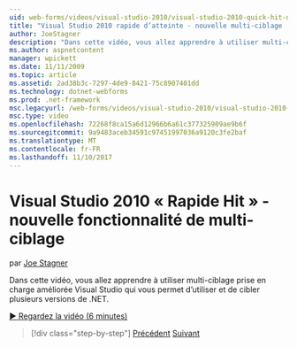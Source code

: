 ```yaml
---
uid: web-forms/videos/visual-studio-2010/visual-studio-2010-quick-hit-new-multi-targeting
title: "Visual Studio 2010 rapide d’atteinte - nouvelle multi-ciblage | Documents Microsoft"
author: JoeStagner
description: "Dans cette vidéo, vous allez apprendre à utiliser multi-ciblage prise en charge améliorée Visual Studio qui vous permet d’utiliser et de cibler plusieurs versions de .NET."
ms.author: aspnetcontent
manager: wpickett
ms.date: 11/11/2009
ms.topic: article
ms.assetid: 2ad38b3c-7297-4de9-8421-75c8907401dd
ms.technology: dotnet-webforms
ms.prod: .net-framework
msc.legacyurl: /web-forms/videos/visual-studio-2010/visual-studio-2010-quick-hit-new-multi-targeting
msc.type: video
ms.openlocfilehash: 72268f8ca15a6d12966b6a61c377325909ae9b6f
ms.sourcegitcommit: 9a9483aceb34591c97451997036a9120c3fe2baf
ms.translationtype: MT
ms.contentlocale: fr-FR
ms.lasthandoff: 11/10/2017
---
```

<a name="visual-studio-2010-quick-hit---new-multi-targeting"></a>Visual Studio 2010 « Rapide Hit » - nouvelle fonctionnalité de multi-ciblage
====================
par [Joe Stagner](https://github.com/JoeStagner)

Dans cette vidéo, vous allez apprendre à utiliser multi-ciblage prise en charge améliorée Visual Studio qui vous permet d’utiliser et de cibler plusieurs versions de .NET.

[&#9654; Regardez la vidéo (6 minutes)](https://channel9.msdn.com/Blogs/ASP-NET-Site-Videos/visual-studio-2010-quick-hit-new-multi-targeting)

>[!div class="step-by-step"]
[Précédent](visual-studio-2010-quick-hit-new-web-project-template.md)
[Suivant](visual-studio-2010-quick-hit-websites-instead-of-web-projects.md)
